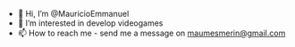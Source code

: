 - 👋 Hi, I’m @MauricioEmmanuel
- 👀 I’m interested in develop videogames 
- 📫 How to reach me - send me a message on maumesmerin@gmail.com

<!---
MauricioEmmanuel/MauricioEmmanuel is a ✨ special ✨ repository because its `README.md` (this file) appears on your GitHub profile.
You can click the Preview link to take a look at your changes.
--->
